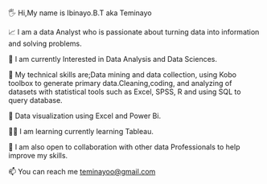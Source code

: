 🖐️ Hi,My name is Ibinayo.B.T aka Teminayo

📈 I am a data Analyst who is passionate about turning data into information and solving problems.

👀 I am currently Interested in Data Analysis and Data Sciences.

🌱 My technical skills are;Data mining and data collection, using  Kobo toolbox to generate primary data.Cleaning,coding, and analyzing of datasets with statistical tools such as Excel, SPSS, R and using SQL to query database.

🌆 Data visualization using Excel and Power Bi.

👩‍💻 I am learning currently learning Tableau.

👯 I am also open to collaboration with other data Professionals to help improve my skills.

📫 You can  reach me teminayoo@gmail.com
